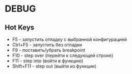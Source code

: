 # DEBUG

## Hot Keys

- F5 - запустить отладку с выбранной конфигурацией
- Ctrl+F5 - запустить без отладки
- F9 - поставить/убрать breakpoint
- F10 - step over (перейти к следующей строке)
- F11 - step into (войти в функцию)
- Shift+F11 - step out (выйти из функции)
